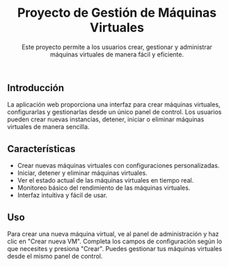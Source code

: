 <!DOCTYPE html>
<html lang="en">
<head>
  <meta charset="UTF-8">
  <meta name="viewport" content="width=device-width, initial-scale=1.0">
</head>
<body>

  <header>
    <h1>Proyecto de Gestión de Máquinas Virtuales</h1>
    <p>Este proyecto permite a los usuarios crear, gestionar y administrar máquinas virtuales de manera fácil y eficiente.</p>
  </header>

  <section id="introduction">
    <h2>Introducción</h2>
    <p>La aplicación web proporciona una interfaz para crear máquinas virtuales, configurarlas y gestionarlas desde un único panel de control. Los usuarios pueden crear nuevas instancias, detener, iniciar o eliminar máquinas virtuales de manera sencilla.</p>
  </section>

  <section id="features">
    <h2>Características</h2>
    <ul>
      <li>Crear nuevas máquinas virtuales con configuraciones personalizadas.</li>
      <li>Iniciar, detener y eliminar máquinas virtuales.</li>
      <li>Ver el estado actual de las máquinas virtuales en tiempo real.</li>
      <li>Monitoreo básico del rendimiento de las máquinas virtuales.</li>
      <li>Interfaz intuitiva y fácil de usar.</li>
    </ul>
  </section>
  
  <section id="usage">
    <h2>Uso</h2>
    <p>Para crear una nueva máquina virtual, ve al panel de administración y haz clic en "Crear nueva VM". Completa los campos de configuración según lo que necesites y presiona "Crear". Puedes gestionar tus máquinas virtuales desde el mismo panel de control.</p>
  </section>

</body>
</html>
